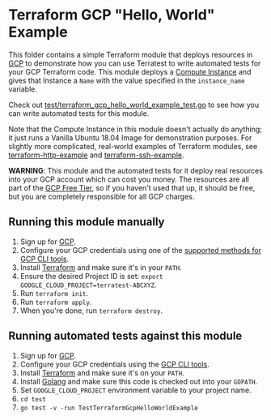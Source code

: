 # Terraform GCP "Hello, World" Example

This folder contains a simple Terraform module that deploys resources in [GCP](https://cloud.google.com/) to demonstrate
how you can use Terratest to write automated tests for your GCP Terraform code. This module deploys a [Compute
Instance](https://cloud.google.com/compute/) and gives that Instance a `Name` with the value specified in the
`instance_name` variable.

Check out [test/terraform_gcp_hello_world_example_test.go](https://github.com/terraform-modules-krish/terratest/blob/v0.28.4/test/terraform_gcp_hello_world_example_test.go) to see how 
you can write automated tests for this module.

Note that the Compute Instance in this module doesn't actually do anything; it just runs a Vanilla Ubuntu 18.04 Image for
demonstration purposes. For slightly more complicated, real-world examples of Terraform modules, see
[terraform-http-example](https://github.com/terraform-modules-krish/terratest/blob/v0.28.4/examples/terraform-http-example) and [terraform-ssh-example](https://github.com/terraform-modules-krish/terratest/blob/v0.28.4/examples/terraform-ssh-example).

**WARNING**: This module and the automated tests for it deploy real resources into your GCP account which can cost you
money. The resources are all part of the [GCP Free Tier](https://cloud.google.com/free/), so if you haven't used that up,
it should be free, but you are completely responsible for all GCP charges.




## Running this module manually

1. Sign up for [GCP](https://cloud.google.com/).
1. Configure your GCP credentials using one of the [supported methods for GCP CLI
   tools](https://cloud.google.com/sdk/docs/quickstarts).
1. Install [Terraform](https://www.terraform.io/) and make sure it's in your `PATH`.
1. Ensure the desired Project ID is set: `export GOOGLE_CLOUD_PROJECT=terratest-ABCXYZ`.
1. Run `terraform init`.
1. Run `terraform apply`.
1. When you're done, run `terraform destroy`.




## Running automated tests against this module

1. Sign up for [GCP](https://cloud.google.com/free/).
1. Configure your GCP credentials using the [GCP CLI
   tools](https://cloud.google.com/sdk/docs/quickstarts).
1. Install [Terraform](https://www.terraform.io/) and make sure it's on your `PATH`.
1. Install [Golang](https://golang.org/) and make sure this code is checked out into your `GOPATH`.
1. Set `GOOGLE_CLOUD_PROJECT` environment variable to your project name.
1. `cd test`
1. `go test -v -run TestTerraformGcpHelloWorldExample`
